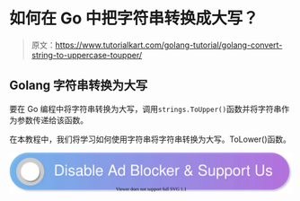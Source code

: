 # 如何在 Go 中把字符串转换成大写？

> 原文：<https://www.tutorialkart.com/golang-tutorial/golang-convert-string-to-uppercase-toupper/>

## Golang 字符串转换为大写

要在 Go 编程中将字符串转换为大写，调用`strings.ToUpper()`函数并将字符串作为参数传递给该函数。

在本教程中，我们将学习如何使用字符串将字符串转换为大写。ToLower()函数。

[![](img/925da31b32d6bc3827932f6c8afb11bb.png)](https://www.tutorialkart.com/)